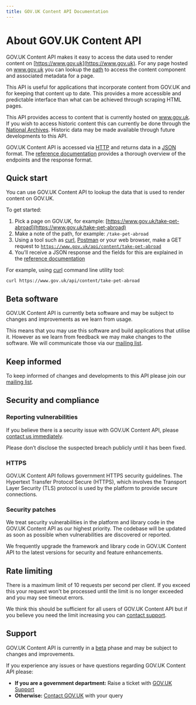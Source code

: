 ```yaml
---
title: GOV.UK Content API Documentation
---
```


# About GOV.UK Content API

GOV.UK Content API makes it easy to access the data used to render content
on [https://www.gov.uk](https://www.gov.uk). For any page hosted on www.gov.uk
you can lookup the [path](#quick-start) to access the content component and
associated metadata for a page.

This API is useful for applications that incorporate content from GOV.UK and
for keeping that content up to date. This provides a more accessible and
predictable interface than what can be achieved through scraping HTML pages.

This API provides access to content that is currently hosted on www.gov.uk. If
you wish to access historic content this can currently be done through the
[National Archives][]. Historic data may be made available through future
developments to this API.

GOV.UK Content API is accessed via [HTTP][] and returns data in a [JSON][]
format. The [reference documentation](reference.html) provides a thorough
overview of the endpoints and the response format.

## Quick start

You can use GOV.UK Content API to lookup the data that is used to render
content on GOV.UK.

To get started:

 1. Pick a page on GOV.UK, for example: [https://www.gov.uk/take-pet-abroad](https://www.gov.uk/take-pet-abroad)
 2. Make a note of the path, for example: `/take-pet-abroad`
 3. Using a tool such as [curl](https://curl.haxx.se/),
    [Postman](https://www.getpostman.com/) or your web browser, make a GET
    request to [`https://www.gov.uk/api/content/take-pet-abroad`](https://www.gov.uk/api/content/take-pet-abroad)
 4. You’ll receive a JSON response and the fields for this are
    explained in the [reference documentation](reference.html)

For example, using [curl](https://curl.haxx.se/) command line utility tool:

```shell
curl https://www.gov.uk/api/content/take-pet-abroad
```

## Beta software

GOV.UK Content API is currently beta software and may be subject to changes
and improvements as we learn from usage.

This means that you may use this software and build applications that utilise
it. However as we learn from feedback we may make changes to the software.
We will communicate those via our [mailing list](#keep-informed).

## Keep informed

To keep informed of changes and developments to this API please join our
[mailing list][google-group].

## Security and compliance

### Reporting vulnerabilities

If you believe there is a security issue with GOV.UK Content API, please
[contact us immediately](#support).

Please don’t disclose the suspected breach publicly until it has been fixed.

### HTTPS

GOV.UK Content API follows government HTTPS security guidelines. The
Hypertext Transfer Protocol Secure (HTTPS), which involves the Transport Layer
Security (TLS) protocol is used by the platform to provide secure connections.

### Security patches

We treat security vulnerabilities in the platform and library code in the GOV.UK
Content API as our highest priority. The codebase will be updated as soon as
possible when vulnerabilities are discovered or reported.

We frequently upgrade the framework and library code in GOV.UK Content API
to the latest versions for security and feature enhancements.

## Rate limiting

There is a maximum limit of 10 requests per second per client. If you exceed
this your request won't be processed until the limit is no longer exceeded
and you may see timeout errors.

We think this should be sufficient for all users of GOV.UK Content API but
if you believe you need the limit increasing you can [contact support](#support).

## Support

GOV.UK Content API is currently in a [beta](https://www.gov.uk/help/beta)
phase and may be subject to changes and improvements.

If you experience any issues or have questions regarding GOV.UK Content API
please:

- **If you are a government department:** Raise a ticket with [GOV.UK Support][]
- **Otherwise:** [Contact GOV.UK][] with your query


[google-group]: https://groups.google.com/a/digital.cabinet-office.gov.uk/forum/#!forum/contentapi
[National Archives]: http://webarchive.nationalarchives.gov.uk/*/https://www.gov.uk/
[HTTP]: https://en.wikipedia.org/wiki/Hypertext_Transfer_Protocol
[JSON]: https://en.wikipedia.org/wiki/JSON
[GOV.UK Support]: https://support.publishing.service.gov.uk
[Contact GOV.UK]: https://www.gov.uk/contact/govuk
